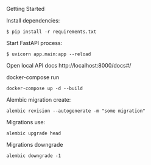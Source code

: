 Getting Started

Install dependencies:

    $ pip install -r requirements.txt

Start FastAPI process:

    $ uvicorn app.main:app --reload    

Open local API docs http://localhost:8000/docs#/

docker-compose run 

    docker-compose up -d --build

Alembic migration create:

    alembic revision --autogenerate -m "some migration"

Migrations use: 
    
    alembic upgrade head

Migrations downgrade
    
    alembic downgrade -1

